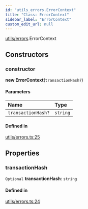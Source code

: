 ```yaml
---
id: "utils_errors.ErrorContext"
title: "Class: ErrorContext"
sidebar_label: "ErrorContext"
custom_edit_url: null
---
```


[utils/errors](../modules/utils_errors.md).ErrorContext

## Constructors

### constructor

**new ErrorContext**(`transactionHash?`)

#### Parameters

| Name | Type |
| :------ | :------ |
| `transactionHash?` | `string` |

#### Defined in

[utils/errors.ts:25](https://github.com/maxhr/near--near-api-js/blob/81563440/packages/near-api-js/src/utils/errors.ts#L25)

## Properties

### transactionHash

 `Optional` **transactionHash**: `string`

#### Defined in

[utils/errors.ts:24](https://github.com/maxhr/near--near-api-js/blob/81563440/packages/near-api-js/src/utils/errors.ts#L24)
